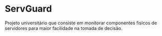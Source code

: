 # ServGuard 
Projeto universitário que consiste em monitorar componentes fisícos de servidores para maior facilidade na tomada de decisão.
